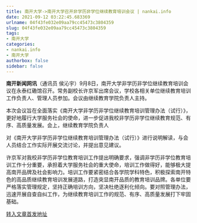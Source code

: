 ```yaml
---
title: 南开大学->南开大学召开非学历非学位继续教育培训会议 | nankai.info
date: 2021-09-12 03:22:45.683369
urlname: 04f43fe032e09aa79cc45473c3804359
slug: 04f43fe032e09aa79cc45473c3804359
tags: 
- 南开大学
categories:
- nankai.info
- 南开大学
authorbox: false
sidebar: false
---
```

**南开新闻网讯**（通讯员 侯沁宇）9月8日，南开大学非学历非学位继续教育培训会议在永泰红磡馆召开。常务副校长许京军出席会议，学校各相关单位继续教育培训工作负责人、管理人员参加。会议由继续教育学院负责人主持。

本次会议旨在全面落实《南开大学非学历非学位继续教育培训管理办法（试行）》，更好地履行大学服务社会的使命，进一步促进我校非学历非学位继续教育规范、有序、高质量发展。会上，继续教育学院负责人
<!--more-->
对《南开大学非学历非学位继续教育培训管理办法（试行）》进行说明解读，与会人员结合工作实际开展交流讨论，并提出意见建议。

许京军对我校非学历非学位教育培训工作提出明确要求，强调非学历非学位教育培训工作十分重要，承担着大学服务社会的重大使命，培训工作做得好，能够极大提高南开品牌及社会影响力。培训工作要紧密结合各学院学科特色，积极探索南开特色的高品质继续教育培训发展道路，打造突显南开品质的教育培训品牌。各单位要严格落实管理规定，坚持正确培训方向，坚决杜绝逐利化倾向。要对照管理办法，迅速开展自查自纠工作，为继续教育培训工作的规范、有序、高质量发展打下牢固基础。



[转入文章首发地址](http://news.nankai.edu.cn/ywsd/system/2021/09/09/030047849.shtml)